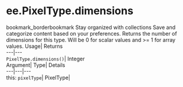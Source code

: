  
#  ee.PixelType.dimensions
bookmark_borderbookmark Stay organized with collections  Save and categorize content based on your preferences.
Returns the number of dimensions for this type. Will be 0 for scalar values and >= 1 for array values. 
Usage| Returns  
---|---  
`PixelType.dimensions()`| Integer  
Argument| Type| Details  
---|---|---  
this: `pixelType`| PixelType|   

